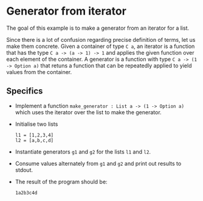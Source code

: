 # Generator from iterator

The goal of this example is to make a generator from an iterator for a list.

Since there is a lot of confusion regarding precise definition of terms, let us
make them concrete. Given a container of type `C a`, an iterator is a function
that has the type `C a -> (a -> 1) -> 1` and applies the given function over
each element of the container. A generator is a function with type `C a -> (1 ->
Option a)` that retuns a function that can be repeatedly applied to yield values
from the container.

## Specifics

* Implement a function `make_generator : List a -> (1 -> Option a)` which uses
  the iterator over the list to make the generator.
* Initialise two lists

      l1 = [1,2,3,4]
      l2 = [a,b,c,d]

* Instantiate generators `g1` and `g2` for the lists `l1` and `l2`.
* Consume values alternately from `g1` and `g2` and print out results to stdout.
* The result of the program should be:

      1a2b3c4d
